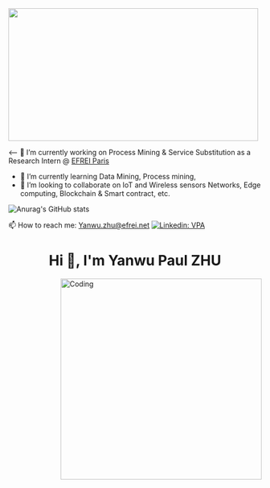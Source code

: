 
<!---
Paulwesomee/Paulwesomee is a ✨ special ✨ repository because its `README.md` (this file) appears on your GitHub profile.
You can click the Preview link to take a look at your changes.
--->

<img style="-webkit-user-select: none;margin: auto;cursor: zoom-in;" src="https://www.pentalog.com/wp-content/uploads/2020/03/DevOps-engineer-job-roles-and-responsibilities.png" width="497" height="264">

<-- 🔭 I’m currently working on Process Mining & Service Substitution as a Research Intern @ [EFREI Paris](https://www.efrei.fr/)
- 🌱 I’m currently learning Data Mining, Process mining, 
- 👯 I’m looking to collaborate on IoT and Wireless sensors Networks, Edge computing, Blockchain & Smart contract, etc.

![Anurag's GitHub stats](https://github-readme-stats.vercel.app/api?username=paulwesomee&show_icons=true&theme=onedark)<br>
 
📫 How to reach me: Yanwu.zhu@efrei.net 
[![Linkedin: VPA](https://img.shields.io/badge/linkedin-%230077B5.svg?&style=for-the-badge&logo=linkedin&logoColor=white)](linkedin.com/in/yanwu-zhu-ba7956194/)


<h1 align="center">Hi 👋, I'm Yanwu Paul ZHU</h1>
<img align="right" alt="Coding" width="400" src="https://media.giphy.com/media/qgQUggAC3Pfv687qPC/giphy.gif"><br />
